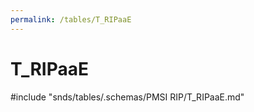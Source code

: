 ```yaml
---
permalink: /tables/T_RIPaaE
---
```

# T\_RIPaaE
<!-- SPDX-License-Identifier: MPL-2.0 -->

<!-- ATTENTION : Ne pas supprimer ou modifier la ligne ci-dessous -->
#include "snds/tables/.schemas/PMSI RIP/T_RIPaaE.md"
<!-- ATTENTION : Ne pas supprimer ou modifier la ligne ci-dessus -->

